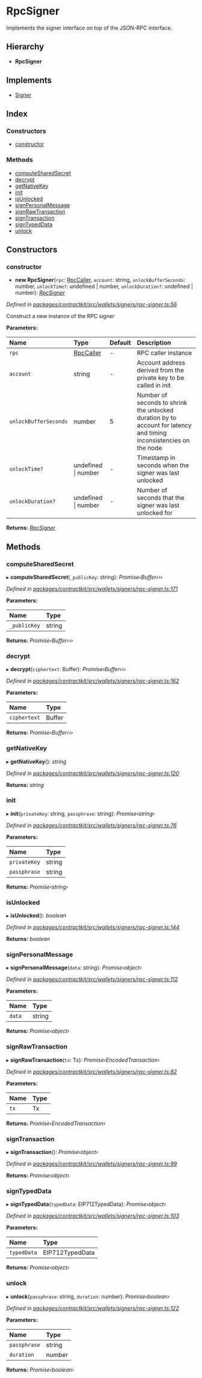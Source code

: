 # RpcSigner

Implements the signer interface on top of the JSON-RPC interface.

## Hierarchy

* **RpcSigner**

## Implements

* [Signer]()

## Index

### Constructors

* [constructor]()

### Methods

* [computeSharedSecret]()
* [decrypt]()
* [getNativeKey]()
* [init]()
* [isUnlocked]()
* [signPersonalMessage]()
* [signRawTransaction]()
* [signTransaction]()
* [signTypedData]()
* [unlock]()

## Constructors

### constructor

+ **new RpcSigner**\(`rpc`: [RpcCaller](), `account`: string, `unlockBufferSeconds`: number, `unlockTime?`: undefined \| number, `unlockDuration?`: undefined \| number\): [_RpcSigner_]()

_Defined in_ [_packages/contractkit/src/wallets/signers/rpc-signer.ts:56_](https://github.com/celo-org/celo-monorepo/blob/master/packages/contractkit/src/wallets/signers/rpc-signer.ts#L56)

Construct a new instance of the RPC signer

**Parameters:**

| Name | Type | Default | Description |
| :--- | :--- | :--- | :--- |
| `rpc` | [RpcCaller]() | - | RPC caller instance |
| `account` | string | - | Account address derived from the private key to be called in init |
| `unlockBufferSeconds` | number | 5 | Number of seconds to shrink the unlocked duration by to account for latency and timing inconsistencies on the node |
| `unlockTime?` | undefined \| number | - | Timestamp in seconds when the signer was last unlocked |
| `unlockDuration?` | undefined \| number | - | Number of seconds that the signer was last unlocked for |

**Returns:** [_RpcSigner_]()

## Methods

### computeSharedSecret

▸ **computeSharedSecret**\(`_publicKey`: string\): _Promise‹Buffer‹››_

_Defined in_ [_packages/contractkit/src/wallets/signers/rpc-signer.ts:171_](https://github.com/celo-org/celo-monorepo/blob/master/packages/contractkit/src/wallets/signers/rpc-signer.ts#L171)

**Parameters:**

| Name | Type |
| :--- | :--- |
| `_publicKey` | string |

**Returns:** _Promise‹Buffer‹››_

### decrypt

▸ **decrypt**\(`ciphertext`: Buffer\): _Promise‹Buffer‹››_

_Defined in_ [_packages/contractkit/src/wallets/signers/rpc-signer.ts:162_](https://github.com/celo-org/celo-monorepo/blob/master/packages/contractkit/src/wallets/signers/rpc-signer.ts#L162)

**Parameters:**

| Name | Type |
| :--- | :--- |
| `ciphertext` | Buffer |

**Returns:** _Promise‹Buffer‹››_

### getNativeKey

▸ **getNativeKey**\(\): _string_

_Defined in_ [_packages/contractkit/src/wallets/signers/rpc-signer.ts:120_](https://github.com/celo-org/celo-monorepo/blob/master/packages/contractkit/src/wallets/signers/rpc-signer.ts#L120)

**Returns:** _string_

### init

▸ **init**\(`privateKey`: string, `passphrase`: string\): _Promise‹string›_

_Defined in_ [_packages/contractkit/src/wallets/signers/rpc-signer.ts:76_](https://github.com/celo-org/celo-monorepo/blob/master/packages/contractkit/src/wallets/signers/rpc-signer.ts#L76)

**Parameters:**

| Name | Type |
| :--- | :--- |
| `privateKey` | string |
| `passphrase` | string |

**Returns:** _Promise‹string›_

### isUnlocked

▸ **isUnlocked**\(\): _boolean_

_Defined in_ [_packages/contractkit/src/wallets/signers/rpc-signer.ts:144_](https://github.com/celo-org/celo-monorepo/blob/master/packages/contractkit/src/wallets/signers/rpc-signer.ts#L144)

**Returns:** _boolean_

### signPersonalMessage

▸ **signPersonalMessage**\(`data`: string\): _Promise‹object›_

_Defined in_ [_packages/contractkit/src/wallets/signers/rpc-signer.ts:112_](https://github.com/celo-org/celo-monorepo/blob/master/packages/contractkit/src/wallets/signers/rpc-signer.ts#L112)

**Parameters:**

| Name | Type |
| :--- | :--- |
| `data` | string |

**Returns:** _Promise‹object›_

### signRawTransaction

▸ **signRawTransaction**\(`tx`: Tx\): _Promise‹EncodedTransaction›_

_Defined in_ [_packages/contractkit/src/wallets/signers/rpc-signer.ts:82_](https://github.com/celo-org/celo-monorepo/blob/master/packages/contractkit/src/wallets/signers/rpc-signer.ts#L82)

**Parameters:**

| Name | Type |
| :--- | :--- |
| `tx` | Tx |

**Returns:** _Promise‹EncodedTransaction›_

### signTransaction

▸ **signTransaction**\(\): _Promise‹object›_

_Defined in_ [_packages/contractkit/src/wallets/signers/rpc-signer.ts:99_](https://github.com/celo-org/celo-monorepo/blob/master/packages/contractkit/src/wallets/signers/rpc-signer.ts#L99)

**Returns:** _Promise‹object›_

### signTypedData

▸ **signTypedData**\(`typedData`: EIP712TypedData\): _Promise‹object›_

_Defined in_ [_packages/contractkit/src/wallets/signers/rpc-signer.ts:103_](https://github.com/celo-org/celo-monorepo/blob/master/packages/contractkit/src/wallets/signers/rpc-signer.ts#L103)

**Parameters:**

| Name | Type |
| :--- | :--- |
| `typedData` | EIP712TypedData |

**Returns:** _Promise‹object›_

### unlock

▸ **unlock**\(`passphrase`: string, `duration`: number\): _Promise‹boolean›_

_Defined in_ [_packages/contractkit/src/wallets/signers/rpc-signer.ts:122_](https://github.com/celo-org/celo-monorepo/blob/master/packages/contractkit/src/wallets/signers/rpc-signer.ts#L122)

**Parameters:**

| Name | Type |
| :--- | :--- |
| `passphrase` | string |
| `duration` | number |

**Returns:** _Promise‹boolean›_

